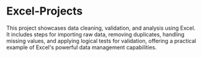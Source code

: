 # Excel-Projects
This project showcases data cleaning, validation, and analysis using Excel. It includes steps for importing raw data, removing duplicates, handling missing values, and applying logical tests for validation, offering a practical example of Excel's powerful data management capabilities. 
